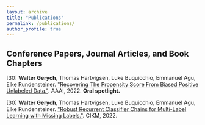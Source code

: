 ```yaml
---
layout: archive
title: "Publications"
permalink: /publications/
author_profile: true
---
```


## Conference Papers, Journal Articles, and Book Chapters

[30] **Walter Gerych**, Thomas Hartvigsen, Luke Buquicchio, Emmanuel Agu, Elke Rundensteiner. ["Recovering The Propensity Score From Biased Positive Unlabeled Data."](https://doi.org/10.1609/aaai.v36i6.20624). AAAI, 2022. **Oral spotlight.**

[30] **Walter Gerych**, Thomas Hartvigsen, Luke Buquicchio, Emmanuel Agu, Elke Rundensteiner.  ["Robust Recurrent Classifier Chains for Multi-Label Learning with Missing Labels."](https://dl.acm.org/doi/abs/10.1145/3511808.3557438). CIKM, 2022.





<!-- ---
layout: archive
title: "Publications"
permalink: /publications/
author_profile: true
---

{% if author.googlescholar %}
  You can also find my articles on <u><a href="{{author.googlescholar}}">my Google Scholar profile</a>.</u>
{% endif %}

{% include base_path %}

{% for post in site.publications reversed %}
  {% include archive-single.html %}
{% endfor %} -->
